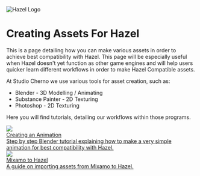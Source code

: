 <div class="title"> 
    <img src="/res/Hazel-IconLogo-2023.png" alt="Hazel Logo" />
    <h1> Creating Assets For Hazel </h1>
</div>

This is a page detailing how you can make various assets in order to achieve best compatibility with Hazel. This page will be especially useful when Hazel doesn't yet function as other game engines and will help users quicker learn different workflows in order to make Hazel Compatible assets. 

At Studio Cherno we use various tools for asset creation, such as: 

- Blender - 3D Modelling / Animating
- Substance Painter - 2D Texturing
- Photoshop - 2D Texturing

Here you will find tutorials, detailing our workflows within those programs.

<div class=tableContainer>
    <div class="navTable">
        <div class="pageContainer">
            <div class="pageItem">
                <a id="pageLink" href="/ContentForHazel/AnimationCreationBlenderTutorial.md">
                    <div class="imageContainer">
                        <img data-src="/res/AlienAnimationStill.png" src="/res/AlienAnimationStill.png" loading="lazy" />
                    </div>
                    <div class="info">
                        <div class="content">
                            <div class="subject"> 
                                <div class="text"> Creating an Animation </div> 
                            </div> 
                            <div class="description"> Step by step Blender tutorial explaining how to make a very simple animation for best compatibility with Hazel. </div> 
                        </div> 
                    </div> 
                </a>
            </div>
        </div>
        <div class="pageContainer">
            <div class="pageItem">
                <a id="pageLink" href="/ContentForHazel/MixamoToHazelTutorial.md">
                    <div class="imageContainer">
                        <img data-src="/res/MixamoToHazel.png" src="/res/MixamoToHazel.png" loading="lazy" />
                    </div>
                    <div class="info">
                        <div class="content">
                            <div class="subject"> 
                                <div class="text"> Mixamo to Hazel </div> 
                            </div> 
                            <div class="description"> A guide on importing assets from Mixamo to Hazel. </div> 
                        </div> 
                    </div> 
                </a>
            </div>
        </div>
    </div>
</div>
